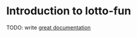 # Introduction to lotto-fun

TODO: write [great documentation](http://jacobian.org/writing/what-to-write/)
